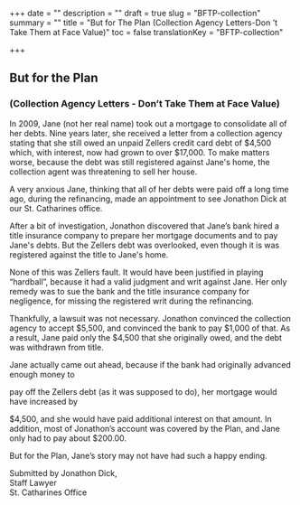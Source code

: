 +++
date = ""
description = ""
draft = true
slug = "BFTP-collection"
summary = ""
title = "But for The Plan (Collection Agency Letters-Don ’t Take Them at Face Value)"
toc = false
translationKey = "BFTP-collection"

+++
## But for the Plan

### (Collection Agency Letters - Don’t Take Them at Face Value)

In 2009, Jane (not her real name) took out a mortgage to consolidate all of her debts. Nine years later, she received a letter from a collection agency stating that she still owed an unpaid Zellers credit card debt of $4,500 which, with interest, now had grown to over $17,000. To make matters worse, because the debt was still registered against Jane's home, the collection agent was threatening to sell her house.

A very anxious Jane, thinking that all of her debts were paid off a long time ago, during the refinancing, made an appointment to see Jonathon Dick at our St. Catharines office.

After a bit of investigation, Jonathon discovered that Jane’s bank hired a title insurance company to prepare her mortgage documents and to pay Jane's debts. But the Zellers debt was overlooked, even though it is was registered against the title to Jane's home.

None of this was Zellers fault. It would have been justified in playing “hardball”, because it had a valid judgment and writ against Jane. Her only remedy was to sue the bank and the title insurance company for negligence, for missing the registered writ during the refinancing.

Thankfully, a lawsuit was not necessary. Jonathon convinced the collection agency to accept $5,500, and convinced the bank to pay $1,000 of that. As a result, Jane paid only the $4,500 that she originally owed, and the debt was withdrawn from title.

Jane actually came out ahead, because if the bank had originally advanced enough money to

pay off the Zellers debt (as it was supposed to do), her mortgage would have increased by

$4,500, and she would have paid additional interest on that amount. In addition, most of Jonathon’s account was covered by the Plan, and Jane only had to pay about $200.00.

But for the Plan, Jane’s story may not have had such a happy ending.

Submitted by Jonathon Dick,  
Staff Lawyer  
St. Catharines Office